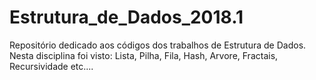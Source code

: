 # Estrutura_de_Dados_2018.1
Repositório dedicado aos códigos dos trabalhos de Estrutura de Dados.
Nesta disciplina foi visto: Lista, Pilha, Fila, Hash, Arvore, Fractais, Recursividade etc....
